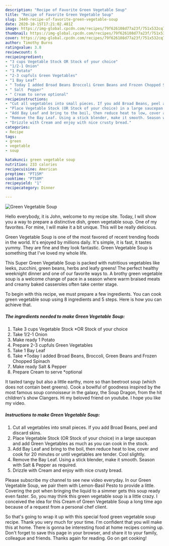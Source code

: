 ```yaml
---
description: "Recipe of Favorite Green Vegetable Soup"
title: "Recipe of Favorite Green Vegetable Soup"
slug: 3440-recipe-of-favorite-green-vegetable-soup
date: 2020-10-15T17:21:02.481Z
image: https://img-global.cpcdn.com/recipes/79f626108d77a23f/751x532cq70/green-vegetable-soup-recipe-main-photo.jpg
thumbnail: https://img-global.cpcdn.com/recipes/79f626108d77a23f/751x532cq70/green-vegetable-soup-recipe-main-photo.jpg
cover: https://img-global.cpcdn.com/recipes/79f626108d77a23f/751x532cq70/green-vegetable-soup-recipe-main-photo.jpg
author: Timothy Burns
ratingvalue: 3.8
reviewcount: 6
recipeingredient:
- "3 cups Vegetable Stock OR Stock of your choice"
- "1/2-1 Onion"
- "1 Potato"
- "2-3 cupfuls Green Vegetables"
- "1 Bay Leaf"
- " Today I added Broad Beans Broccoli Green Beans and Frozen Chopped Spinach"
- " Salt  Pepper"
- " Cream to serve optional"
recipeinstructions:
- "Cut all vegetables into small pieces. If you add Broad Beans, peel and discard skins."
- "Place Vegetable Stock (OR Stock of your choice) in a large saucepan and add Green Vegetables as much as you can cook in the stock."
- "Add Bay Leaf and bring to the boil, then reduce heat to low, cover and cook for 20 minutes or until vegetables are tender. Cool slightly."
- "Remove the Bay Leaf. Using a stick blender, make it smooth. Season with Salt &amp; Pepper as required."
- "Drizzle with Cream and enjoy with nice crusty bread."
categories:
- Recipe
tags:
- green
- vegetable
- soup

katakunci: green vegetable soup 
nutrition: 233 calories
recipecuisine: American
preptime: "PT15M"
cooktime: "PT58M"
recipeyield: "1"
recipecategory: Dinner

---
```



![Green Vegetable Soup](https://img-global.cpcdn.com/recipes/79f626108d77a23f/751x532cq70/green-vegetable-soup-recipe-main-photo.jpg)

Hello everybody, it is John, welcome to my recipe site. Today, I will show you a way to prepare a distinctive dish, green vegetable soup. One of my favorites. For mine, I will make it a bit unique. This will be really delicious.

Green Vegetable Soup is one of the most favored of recent trending foods in the world. It's enjoyed by millions daily. It's simple, it is fast, it tastes yummy. They are fine and they look fantastic. Green Vegetable Soup is something that I've loved my whole life.

This Super Green Vegetable Soup is packed with nutritious vegetables like leeks, zucchini, green beans, herbs and leafy greens! The perfect healthy weeknight dinner and one of our favorite ways to. A brothy green vegetable soup is a welcome change of pace in a season where warm braised meats and creamy baked casseroles often take center stage.


To begin with this recipe, we must prepare a few ingredients. You can cook green vegetable soup using 8 ingredients and 5 steps. Here is how you can achieve that.

<!--inarticleads1-->

##### The ingredients needed to make Green Vegetable Soup:

1. Take 3 cups Vegetable Stock *OR Stock of your choice
1. Take 1/2-1 Onion
1. Make ready 1 Potato
1. Prepare 2-3 cupfuls Green Vegetables
1. Take 1 Bay Leaf
1. Take  *Today I added Broad Beans, Broccoli, Green Beans and Frozen Chopped Spinach
1. Make ready  Salt &amp; Pepper
1. Prepare  Cream to serve *optional


It tasted tangy but also a little earthy, more so than beetroot soup (which does not contain beet greens). Cook a bowlful of goodness inspired by the most famous soup connoisseur in the galaxy, the Soup Dragon, from the hit children&#39;s show Clangers. Hi my beloved friend on youtube. I hope you like my video. 

<!--inarticleads2-->

##### Instructions to make Green Vegetable Soup:

1. Cut all vegetables into small pieces. If you add Broad Beans, peel and discard skins.
1. Place Vegetable Stock (OR Stock of your choice) in a large saucepan and add Green Vegetables as much as you can cook in the stock.
1. Add Bay Leaf and bring to the boil, then reduce heat to low, cover and cook for 20 minutes or until vegetables are tender. Cool slightly.
1. Remove the Bay Leaf. Using a stick blender, make it smooth. Season with Salt &amp; Pepper as required.
1. Drizzle with Cream and enjoy with nice crusty bread.


Please subscribe my channel to see new video everyday. In our Green Vegetable Soup, we pair them with Lemon-Basil Pesto to provide a little. Covering the pot when bringing the liquid to a simmer gets this soup ready even faster. So, you may think this green vegetable soup is a little crazy. I conceived the idea for this Cream of Green Vegetable Soup a long time ago because of a request from a personal chef client. 

So that's going to wrap it up with this special food green vegetable soup recipe. Thank you very much for your time. I'm confident that you will make this at home. There is gonna be interesting food at home recipes coming up. Don't forget to save this page in your browser, and share it to your family, colleague and friends. Thanks again for reading. Go on get cooking!
